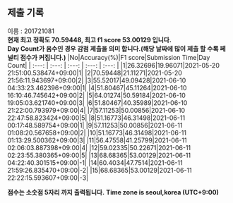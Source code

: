 


  
## 제출 기록  
이름 : 201721081  
**현재 최고 정확도 70.59448, 최고 f1 score 53.00129 입니다.**  
**Day Count가 음수인 경우 감점 제출을 의미 합니다.(해당 날짜에 많이 제출 할 수록 페널티 점수가 커집니다.)**
|No|Accuracy(%)|F1 score|Submission Time|Day Count|
| :---: | :---: | :---: | :---: | :---: |
|1|26.32696|19.96071|2021-05-20 21:51:00.538474+09:00|1|
|2|70.59448|21.11271|2021-05-20 21:56:11.943697+09:00|2|
|3|55.52017|49.09428|2021-06-10 04:33:23.462396+09:00|1|
|4|51.80467|45.11264|2021-06-10 16:10:46.745642+09:00|2|
|5|64.01274|50.59184|2021-06-10 19:05:03.621740+09:00|3|
|6|51.80467|40.35989|2021-06-10 21:22:00.793979+09:00|4|
|7|57.11253|50.00856|2021-06-10 22:47:58.823424+09:00|5|
|8|51.16773|46.31498|2021-06-11 00:17:48.589754+09:00|1|
|9|57.11253|50.00856|2021-06-11 01:08:20.567658+09:00|2|
|10|51.16773|46.31498|2021-06-11 01:13:29.500362+09:00|3|
|11|56.47558|41.25799|2021-06-11 02:06:03.887398+09:00|4|
|12|59.02335|50.22671|2021-06-11 02:23:55.380365+09:00|5|
|13|68.68365|53.00129|2021-06-11 04:22:40.301515+09:00|-1|
|14|60.4034|47.7514|2021-06-11 21:59:26.835470+09:00|-2|
|15|68.68365|53.00129|2021-06-11 22:22:15.593607+09:00|-3|


**점수는 소숫점 5자리 까지 출력됩니다.**
**Time zone is seoul,korea (UTC+9:00)**
